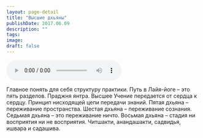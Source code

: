 ```yaml
---
layout: page-detail
title: "Высшие дхьяны"
publishDate: 2017.06.09
description: ""
tags:
image:
draft: false
---
```


<audio title="2017.06.09 - Высшие дхьяны.mp3" src="/upload/iblock/fef/fefdef93f4e668fbc314fa65d8458145.mp3" controls=""></audio>

 Главное понять для себя структуру практики. Путь в Лайя-йоге – это пять разделов. Праджня янтра. Высшее Учение передается от сердца к сердцу. Принцип нисходящей цепи передачи знаний. Пятая дхьяна – переживание пространства. Шестая дхьяна – переживание сознания. Седьмая дхьяна – это переживание ничто. Восьмая дхьяна – стадия ни восприятия ни не восприятия. Читшакти, анандашакти, садвидья, ишвара и садашива. 

  

